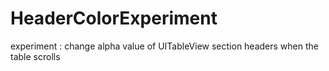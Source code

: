 HeaderColorExperiment
=====================

experiment : change alpha value of UITableView section headers when the table scrolls
